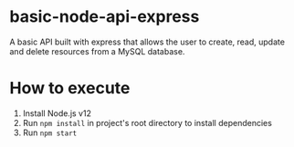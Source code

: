 # basic-node-api-express
A basic API built with express that allows the user to create, read, update and delete resources from a MySQL database.

# How to execute

1.  Install Node.js v12
2.  Run `npm install` in project's root directory to install dependencies
3.  Run `npm start`
